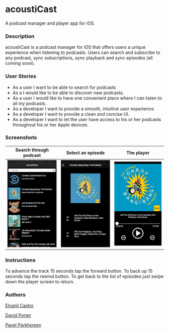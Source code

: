 # acoustiCast
A podcast manager and player app for iOS.

### Description
acoustiCast is a podcast manager for iOS that offers users a unique experience when listening to podcasts.  Users can search and subscribe to any podcast, sync subscriptions, sync playback and sync episodes (all coming soon).

### User Stories
* As a user I want to be able to search for podcasts
* As a I would like to be able to discover new podcasts.
* As a user I would like to have one convenient place where I can listen to all my podcasts.
* As a developer I want to provide a smooth, intuitive user experience.
* As a developer I want to provide a clean and concise UI.
* As a developer I want to let the user have access to his or her podcasts throughout his or her Apple devices.


### Screenshots
Search through podcast | Select an episode | The player
:----------------------------:|:----------------------------: | :------:
![Search podcast](AcoustiCastr/AcoustiCastr/readmeAssets/searched.PNG) |  ![Select an episode](AcoustiCastr/AcoustiCastr/readmeAssets/episodes.PNG)  | ![Player](AcoustiCastr/AcoustiCastr/readmeAssets/play.PNG)



### Instructions
To advance the track 15 seconds tap the forward button.  To back up 15 seconds tap the rewind button.  To get back to the list of episodes just swipe down the player screen to return.
### Authors
[Elyanil Castro](https://github.com/yanil3500)

[David Porter](https://github.com/thegrimheep)

[Pavel Parkhomey](https://github.com/pavelpark)
